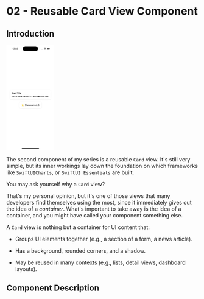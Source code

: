 # 02 - Reusable Card View Component

## Introduction

<img src="./Card.png" width="25%" height="25%"/>

The second component of my series is a reusable `Card` view. It's still very simple, but its inner workings lay down the foundation on which frameworks like `SwiftUICharts`, or `SwiftUI Essentials` are built.

You may ask yourself why a `Card` view?

That's my personal opinion, but it's one of those views that many developers find themselves using the most, since it immediately gives out the idea of a _container_. What's important to take away is the idea of a container, and you might have called your component something else.

A `Card` view is nothing but a container for UI content that:

- Groups UI elements together (e.g., a section of a form, a news article).

- Has a background, rounded corners, and a shadow.

- May be reused in many contexts (e.g., lists, detail views, dashboard layouts).

## Component Description
